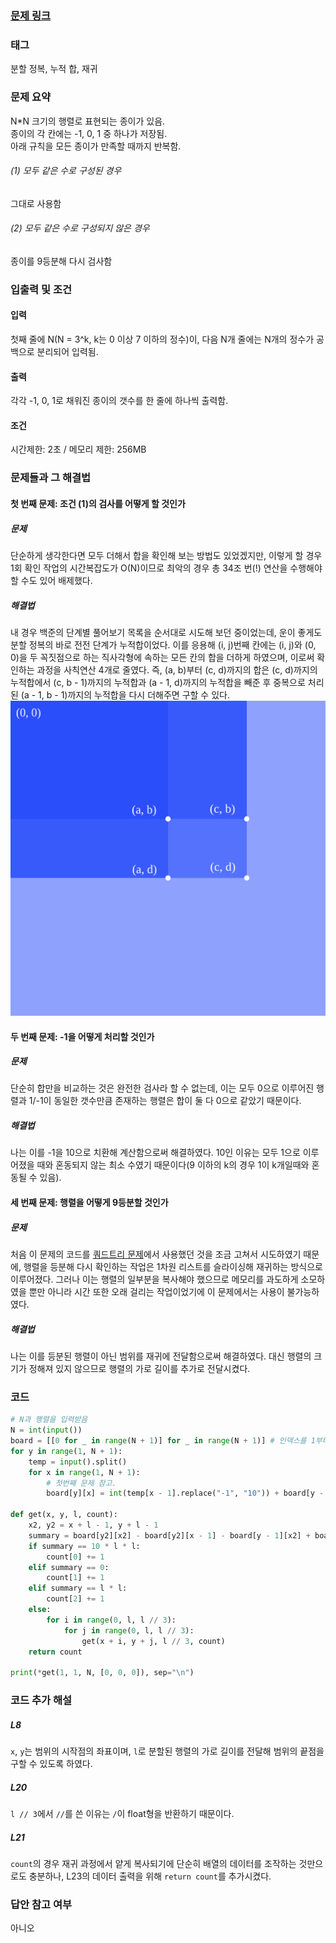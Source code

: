 ### [문제 링크](https://www.acmicpc.net/problem/1780)

### 태그
분할 정복, 누적 합, 재귀

### 문제 요약
N*N 크기의 행렬로 표현되는 종이가 있음.  
종이의 각 칸에는 -1, 0, 1 중 하나가 저장됨.  
아래 규칙을 모든 종이가 만족할 때까지 반복함.  
###### (1) 모두 같은 수로 구성된 경우
그대로 사용함
###### (2) 모두 같은 수로 구성되지 않은 경우
종이를 9등분해 다시 검사함

### 입출력 및 조건  
#### 입력
첫째 줄에 N(N = 3^k, k는 0 이상 7 이하의 정수)이, 다음 N개 줄에는 N개의 정수가 공백으로 분리되어 입력됨.
#### 출력
각각 -1, 0, 1로 채워진 종이의 갯수를 한 줄에 하나씩 출력함.
#### 조건
시간제한: 2초 / 메모리 제한: 256MB

### 문제들과 그 해결법
#### 첫 번째 문제: 조건 (1)의 검사를 어떻게 할 것인가  
##### 문제
단순하게 생각한다면 모두 더해서 합을 확인해 보는 방법도 있었겠지만, 이렇게 할 경우 1회 확인 작업의 시간복잡도가 O(N)이므로 최악의 경우 총 34조 번(!) 연산을 수행해야 할 수도 있어 배제했다. 
##### 해결법
내 경우 백준의 단계별 풀어보기 목록을 순서대로 시도해 보던 중이었는데, 운이 좋게도 분할 정복의 바로 전전 단계가 누적합이었다. 이를 응용해 (i, j)번째 칸에는 (i, j)와 (0, 0)을 두 꼭짓점으로 하는 직사각형에 속하는 모든 칸의 합을 더하게 하였으며, 이로써 확인하는 과정을 사칙연산 4개로 줄였다. 즉, (a, b)부터 (c, d)까지의 합은 (c, d)까지의 누적합에서 (c, b - 1)까지의 누적합과 (a - 1, d)까지의 누적합을 빼준 후 중복으로 처리된 (a - 1, b - 1)까지의 누적합을 다시 더해주면 구할 수 있다.
![설명 그림](/files/3.svg)

#### 두 번째 문제: -1을 어떻게 처리할 것인가  
##### 문제
단순히 합만을 비교하는 것은 완전한 검사라 할 수 없는데, 이는 모두 0으로 이루어진 행렬과 1/-1이 동일한 갯수만큼 존재하는 행렬은 합이 둘 다 0으로 같았기 때문이다.
##### 해결법
나는 이를 -1을 10으로 치환해 계산함으로써 해결하였다. 10인 이유는 모두 1으로 이루어졌을 때와 혼동되지 않는 최소 수였기 때문이다(9 이하의 k의 경우 1이 k개일때와 혼동될 수 있음).

#### 세 번째 문제: 행렬을 어떻게 9등분할 것인가  
##### 문제
처음 이 문제의 코드를 [쿼드트리 문제](https://www.acmicpc.net/problem/2630)에서 사용했던 것을 조금 고쳐서 시도하였기 때문에, 행렬을 등분해 다시 확인하는 작업은 1차원 리스트를 슬라이싱해 재귀하는 방식으로 이루어졌다. 그러나 이는 행렬의 일부분을 복사해야 했으므로 메모리를 과도하게 소모하였을 뿐만 아니라 시간 또한 오래 걸리는 작업이었기에 이 문제에서는 사용이 불가능하였다.
##### 해결법
나는 이를 등분된 행렬이 아닌 범위를 재귀에 전달함으로써 해결하였다. 대신 행렬의 크기가 정해져 있지 않으므로 행렬의 가로 길이를 추가로 전달시켰다.

### 코드
```py
# N과 행렬을 입력받음
N = int(input())
board = [[0 for _ in range(N + 1)] for _ in range(N + 1)] # 인덱스를 1부터 시작함으로써 첫번째 입력의 예외처리와 추후에 발생할 수 있는 혼동을 방지.
for y in range(1, N + 1):
    temp = input().split()
    for x in range(1, N + 1):
        # 첫번째 문제 참고.
        board[y][x] = int(temp[x - 1].replace("-1", "10")) + board[y - 1][x] + board[y][x - 1] - board[y - 1][x - 1]

def get(x, y, l, count):
    x2, y2 = x + l - 1, y + l - 1
    summary = board[y2][x2] - board[y2][x - 1] - board[y - 1][x2] + board[y - 1][x - 1] # 총합
    if summary == 10 * l * l:
        count[0] += 1
    elif summary == 0:
        count[1] += 1
    elif summary == l * l:
        count[2] += 1
    else:
        for i in range(0, l, l // 3):
            for j in range(0, l, l // 3):
                get(x + i, y + j, l // 3, count)
    return count

print(*get(1, 1, N, [0, 0, 0]), sep="\n")
```

### 코드 추가 해설  
##### L8
`x`, `y`는 범위의 시작점의 좌표이며, `l`로 분할된 행렬의 가로 길이를 전달해 범위의 끝점을 구할 수 있도록 하였다.
##### L20
`l // 3`에서 `//`를 쓴 이유는 `/`이 float형을 반환하기 때문이다.
##### L21
`count`의 경우 재귀 과정에서 얕게 복사되기에 단순히 배열의 데이터를 조작하는 것만으로도 충분하나, L23의 데이터 출력을 위해 `return count`를 추가시켰다. 

### 답안 참고 여부
아니오